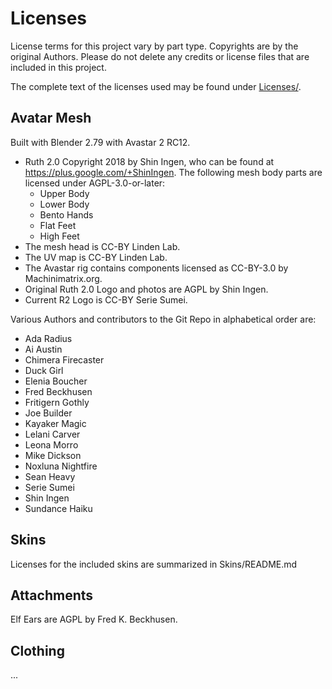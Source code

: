 # Licenses

License terms for this project vary by part type. Copyrights are by the original Authors. Please do not delete any credits or license files that are included in this project.

The complete text of the licenses used may be found under [Licenses/](Licenses).

## Avatar Mesh

Built with Blender 2.79 with Avastar 2 RC12.

* Ruth 2.0 Copyright 2018 by Shin Ingen, who can be found at https://plus.google.com/+ShinIngen. The following mesh body parts are licensed under AGPL-3.0-or-later:
  * Upper Body
  * Lower Body
  * Bento Hands
  * Flat Feet
  * High Feet
* The mesh head is CC-BY Linden Lab.
* The UV map is CC-BY Linden Lab.
* The Avastar rig contains components licensed as CC-BY-3.0 by Machinimatrix.org.
* Original Ruth 2.0 Logo and photos are AGPL by Shin Ingen.
* Current R2 Logo is CC-BY Serie Sumei.

Various Authors and contributors to the Git Repo in alphabetical order are:
* Ada Radius
* Ai Austin
* Chimera Firecaster
* Duck Girl
* Elenia Boucher
* Fred Beckhusen
* Fritigern Gothly
* Joe Builder
* Kayaker Magic
* Lelani Carver
* Leona Morro
* Mike Dickson
* Noxluna Nightfire
* Sean Heavy
* Serie Sumei
* Shin Ingen
* Sundance Haiku 

## Skins

Licenses for the included skins are summarized in Skins/README.md

## Attachments

Elf Ears are AGPL by Fred K. Beckhusen.

## Clothing

...
